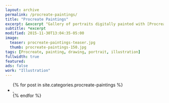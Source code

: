 ```yaml
---
layout: archive
permalink: /procreate-paintings/
title: "Procreate Paintings"
excerpt: &excerpt "Gallery of portraits digitally painted with [Procreate](http://procreate.si/) on an iPad."
subtitle: *excerpt
modified: 2015-11-30T13:04:35-05:00
image: 
  teaser: procreate-paintings-teaser.jpg
  thumb: procreate-paintings-150.jpg
tags: [Procreate, painting, drawing, portrait, illustration]
fullwidth: true
featured: 
ads: false
work: "Illustration"
---
```


<ul class="th-grid">
{% for post in site.categories.procreate-paintings %}
  <li style="width: 200px;">
    <a href="{{ site.url }}{{ post.url }}" title="{{ post.title }}">
      <img class="load" src="{{ site.url }}/assets/images/preload-150.png" data-original="{{ site.url }}/assets/images/{{ post.image.thumb }}" alt="">
      <noscript><img src="{{ site.url }}/assets/images/{{ post.image.thumb }}" alt=""></noscript>
    </a>
  </li>
{% endfor %}
</ul>
